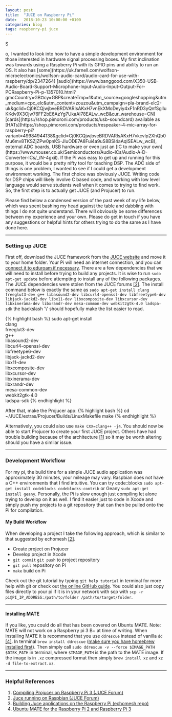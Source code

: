 ```yaml
---
layout: post
title:  "JUCE on Raspberry Pi"
date:   2018-10-23 10:00:00 +0100
categories: blog
tags: raspberry-pi juce
---
```

<p><span class="firstcharacter">S</span></p>o, I wanted to look into how to have a simple development environment for those interested in hardware signal processing boxes. My first inclination was towards using a Raspberry Pi with its GPIO pins and ability to run an OS. It also has [some](https://uk.farnell.com/wolfson-microelectronics/wolfson-audio-card/audio-card-for-use-with-raspberry/dp/2347264) [audio](https://www.banggood.com/X350-USB-Audio-Board-Support-Microphone-Input-Audio-Input-Output-For-PCRaspberry-Pi-p-1357010.html?gmcCountry=GB&currency=GBP&createTmp=1&utm_source=googleshopping&utm_medium=cpc_elc&utm_content=zouzou&utm_campaign=pla-brand-elc2-uk&gclid=Cj0KCQjwjbveBRDVARIsAKxH7vnEkXMoDeyiy4xF1nRD3yQnfSglluKKdv9X3Ojw76FF2bE6AzYg7UkaAl78EALw_wcB&cur_warehouse=CN) [cards](https://shop.pimoroni.com/products/usb-soundcard) available as [HATs](https://shop.pimoroni.com/products/respeaker-4-mic-array-for-raspberry-pi?variant=49984944138&gclid=Cj0KCQjwjbveBRDVARIsAKxH7vkcvlp2XhQb0Mu6mv8TKSZjZPw0pnKS-JIuODE7A8Fui4a9uS8BSI4aAqISEALw_wcB), external ADC boards, USB hardware or even just an [IC to make your own](https://www.mouser.co.uk/Semiconductors/Audio-ICs/Audio-A-D-Converter-ICs/_/N-4gxil). If the Pi was easy to get up and running for this purpose, it would be a pretty nifty tool for teaching DSP. The ADC side of things is one problem, I wanted to see if I could get a development environment working. The first choice was obviously JUCE. Writing code for DSP chips will likely involve C based code, and working with low level language would serve students well when it comes to trying to find work. So, the first step is to actually get JUCE (and Projucer) to run.

Please find below a condensed version of the past week of my life below, which was spent bashing my head against the table and dabbling with things I do not quite understand. There will obviously be some differences between my experience and your own. Please do get in touch if you have any suggestions or helpful hints for others trying to do the same as I have done here.


***

### Setting up JUCE

First off, download the JUCE framework from the [JUCE website](https://shop.juce.com/get-juce/download) and move it to your home folder. Your Pi will need an internet connection, and you can [connect it to eduroam if necessary](https://mhamilt.github.io/blog/2018/08/29/connect-raspberry-pi-to-eduroam.html). There are a few dependencies that we will need to install before trying to build any projects. It is wise to run `sudo apt-get update` before attempting to install any of the following packages. The JUCE dependencies were stolen from the JUCE forums [\[2\]](#helpful-references). The install command below is exactly the same as `sudo apt-get install clang freeglut3-dev g++ libasound2-dev libcurl4-openssl-dev libfreetype6-dev libjack-jackd2-dev libx11-dev libxcomposite-dev libxcursor-dev libxinerama-dev libxrandr-dev mesa-common-dev webkit2gtk-4.0 ladspa-sdk` the backslash '\\' should hopefully make the list easier to read.

{% highlight bash %}
sudo apt-get install \
               clang \
       freeglut3-dev \
                 g++ \
      libasound2-dev \
libcurl4-openssl-dev \
    libfreetype6-dev \
  libjack-jackd2-dev \
          libx11-dev \
   libxcomposite-dev \
      libxcursor-dev \
     libxinerama-dev \
       libxrandr-dev \
     mesa-common-dev \
      webkit2gtk-4.0 \
          ladspa-sdk
{% endhighlight %}

After that, make the Projucer app:
{% highlight bash %}
 cd ~/JUCE/extras/Projucer/Builds/LinuxMakefile
 make
{% endhighlight %}

Alternatively, you could also use `make CXX=clang++ -j4`. You should now be able to start Projucer to create your first JUCE project. Others have had trouble building because of the architecture [\[1\]](#helpful-references) so it may be worth altering should you have a similar issue.

***

### Development Workflow
For my pi, the build time for a simple JUCE audio application was approximately 30 minutes, your mileage may vary. Raspbian does not have a C++ environments that I find intuitive. You can try code::blocks `sudo apt-get install codeblocks codeblocks-contrib` or Geany `sudo apt-get install geany`. Personally, the Pi is slow enough just compiling let alone trying to develop on it as well. I find it easier just to code in Xcode and simply push my projects to a git repository that can then be pulled onto the Pi for compilation.

#### My Build Workflow
When developing a project I take the following approach, which is similar to that suggested by echomesh [\[2\]](#helpful-references).

- Create project on Projucer
- Develop project in Xcode
- `git commit` `git push` to project repository
- `git pull` repository on Pi
- `make` build on Pi

Check out the git tutorial by typing `git help tutorial` in terminal for more help with git or check out [the online GitHub guide](https://help.github.com/categories/setup/). You could also just copy files directly to your pi if it is in your network with scp with `scp -r pi@PI_IP_ADDRESS:/path/to/folder /path/to/target/folder`.

***

#### Installing MATE
If you like, you could do all that has been covered on Ubuntu MATE. Note: MATE will not work on a Raspberry pi 3 B+ at time of writing. When installing MATE it is recommend that you use `ddrescue` instead of vanilla `dd` [\[4\]](#helpful-references). In terminal `brew install ddrescue` ([make sure you have homebrew installed first](https://brew.sh)). Then simply call `sudo ddrescue -v --force $IMAGE_PATH $DISK_PATH` in terminal, where `$IMAGE_PATH` is the path to the MATE image. If the image is in `.xz` compressed format then simply `brew install xz` and `xz -d file-to-extract.xz`.

***

### Helpful References

1. [Compiling Projucer on Raspberry Pi 3 (JUCE Forum)](https://forum.juce.com/t/using-projucer-compiling-for-raspberry-pi-3/17999)
2. [Juce running on Raspbian (JUCE Forum)](https://forum.juce.com/t/juce-running-on-raspbian-raspberry-pi/23321)
3. [Building Juce applications on the Raspberry Pi (echomesh repo)](https://github.com/rec/echomesh/blob/master/documentation/Building%20Juce%20applications%20on%20the%20Raspberry%20Pi.md)
4. [Ubuntu MATE for the Raspberry Pi 2 and Raspberry Pi 3](https://ubuntu-mate.org/raspberry-pi/)
